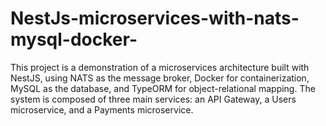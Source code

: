 # NestJs-microservices-with-nats-mysql-docker-
This project is a demonstration of a microservices architecture built with NestJS, using NATS as the message broker, Docker for containerization, MySQL as the database, and TypeORM for object-relational mapping. The system is composed of three main services: an API Gateway, a Users microservice, and a Payments microservice.
